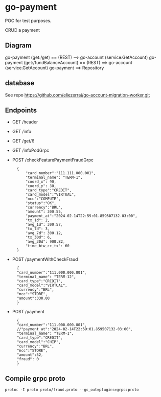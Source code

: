 # go-payment

POC for test purposes.

CRUD a payment

## Diagram

go-payment (get:/get) == (REST) ==> go-account (service.GetAccount)
go-payment (get:/fundBalanceAccount) == (REST) ==> go-account (service.GetAccount)
go-payment ==> Repository

## database

See repo https://github.com/eliezerraj/go-account-migration-worker.git

## Endpoints

+ GET /header

+ GET /info

+ GET  /get/6

+ GET  /infoPodGrpc

+ POST /checkFeaturePaymentFraudGrpc

        {
            "card_number":"111.111.000.001",
            "terminal_name": "TERM-1",
            "coord_x": 90,
            "coord_y": 30,
            "card_type":"CREDIT",
            "card_model":"VIRTUAL",
            "mcc":"COMPUTE",
            "status":"OK",
            "currency":"BRL",
            "amount": 300.55,
            "payment_at":"2024-02-14T22:59:01.859507132-03:00",
            "tx_1d": 2,
            "avg_1d": 300.57,
            "tx_7d": 3,
            "avg_7d": 300.12,
            "tx_30d": 6,
            "avg_30d": 900.82,
            "time_btw_cc_tx": 60
        }

+ POST /paymentWithCheckFraud

        {
        "card_number":"111.000.000.001",
        "terminal_name": "TERM-12",
        "card_type":"CREDIT",
        "card_model":"VIRTUAL",
        "currency":"BRL",
        "mcc":"STORE",
        "amount":330.00
        }

+ POST /payment

        {
        "card_number":"111.000.000.001",
        //"payment_at":"2024-02-14T22:59:01.859507132-03:00",
        "terminal_name": "TERM-1",
        "card_type":"CREDIT",
        "card_model":"CHIP",
        "currency":"BRL",
        "mcc":"STORE",
        "amount":52,
        "fraud": 0
        }

## Compile grpc proto

    protoc -I proto proto/fraud.proto --go_out=plugins=grpc:proto

